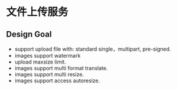 # 文件上传服务

## Design Goal

- support upload file with: standard single，multipart, pre-signed.
- images support watermark
- upload maxsize limit.
- images support multi format translate.
- images support multi resize.
- images support access autoresize.
